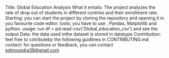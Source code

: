 Title: Global Education Analysis
What it entails: The project analyzes the rate of drop out of students in different contries and their enrollment rate.
 Starting: you can start the project by cloning the repository and opening it in you favourite code editor.
 tools: you have to use , Pandas, Matplotlib and python.
 usage: run df = pd.read-csv('Global_education_csv') and see the output
 Data: the data used inthe dataset is stored in datatype
 Contribution: feel free to cotributeby the following guidlines in CONTRIBUTING.md
 contact: for questions or feedback, you can contact edmoundra39@gnail.com
